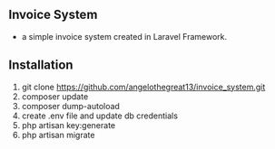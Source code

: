 ## Invoice System 
- a simple invoice system created in Laravel Framework.

## Installation
1. git clone https://github.com/angelothegreat13/invoice_system.git
2. composer update
3. composer dump-autoload
4. create .env file and update db credentials 
5. php artisan key:generate
6. php artisan migrate 
